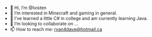 - 👋 Hi, I’m @Ixisten
- 👀 I’m interested in Minecraft and gaming in general.
- 🌱 I’ve learned a little C# in college and am currently learning Java.
- 💞️ I’m looking to collaborate on ...
- 📫 How to reach me: ryan4dave@hotmail.ca

<!---
Ixisten/Ixisten is a ✨ special ✨ repository because its `README.md` (this file) appears on your GitHub profile.
You can click the Preview link to take a look at your changes.
--->
